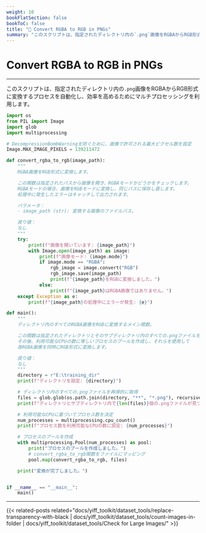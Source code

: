 ```yaml
---
weight: 10
bookFlatSection: false
bookToC: false
title: "🐍 Convert RGBA to RGB in PNGs"
summary: "このスクリプトは、指定されたディレクトリ内の`.png`画像をRGBAからRGB形式に変換するプロセスを自動化し、効率を高めるためにマルチプロセッシングを利用します。"
---
```


<!--markdownlint-disable MD025 -->

# Convert RGBA to RGB in PNGs

---

このスクリプトは、指定されたディレクトリ内の`.png`画像をRGBAからRGB形式に変換するプロセスを自動化し、効率を高めるためにマルチプロセッシングを利用します。

```python
import os
from PIL import Image
import glob
import multiprocessing

# DecompressionBombWarningを防ぐために、画像で許可される最大ピクセル数を設定
Image.MAX_IMAGE_PIXELS = 139211472

def convert_rgba_to_rgb(image_path):
    """
    RGBA画像をRGB形式に変換します。

    この関数は指定されたパスから画像を開き、RGBAモードかどうかをチェックします。
    RGBAモードの場合、画像をRGBモードに変換し、同じパスに保存し直します。
    処理中に発生したエラーはキャッチして出力されます。

    パラメータ：
    - image_path (str): 変換する画像のファイルパス。

    戻り値：
    なし
    """
    try:
        print(f"画像を開いています: {image_path}")
        with Image.open(image_path) as image:
            print(f"画像モード: {image.mode}")
            if image.mode == "RGBA":
                rgb_image = image.convert("RGB")
                rgb_image.save(image_path)
                print(f"{image_path}をRGBに変換しました。")
            else:
                print(f"{image_path}はRGBA画像ではありません。")
    except Exception as e:
        print(f"{image_path}の処理中にエラーが発生: {e}")

def main():
    """
    ディレクトリ内のすべてのRGBA画像をRGBに変換するメイン関数。

    この関数は指定されたディレクトリとそのサブディレクトリ内のすべての.pngファイルを検索します。
    その後、利用可能なCPUの数に等しいプロセスのプールを作成し、それらを使用して
    各RGBA画像を同時にRGB形式に変換します。

    戻り値：
    なし
    """
    directory = r"E:\training_dir"
    print(f"ディレクトリを設定: {directory}")

    # ディレクトリ内のすべての.pngファイルを再帰的に取得
    files = glob.glob(os.path.join(directory, "**", "*.png"), recursive=True)
    print(f"ディレクトリとサブディレクトリ内で{len(files)}個の.pngファイルが見つかりました。")

    # 利用可能なCPUに基づいてプロセス数を決定
    num_processes = multiprocessing.cpu_count()
    print(f"プロセス数を利用可能なCPUの数に設定: {num_processes}")

    # プロセスのプールを作成
    with multiprocessing.Pool(num_processes) as pool:
        print("プロセスのプールを作成しました。")
        # convert_rgba_to_rgb関数をファイルにマッピング
        pool.map(convert_rgba_to_rgb, files)

    print("変換が完了しました。")


if __name__ == "__main__":
    main()
```

---

{{< related-posts related="docs/yiff_toolkit/dataset_tools/replace-transparency-with-black | docs/yiff_toolkit/dataset_tools/count-images-in-folder | docs/yiff_toolkit/dataset_tools/Check for Large Images/" >}}
